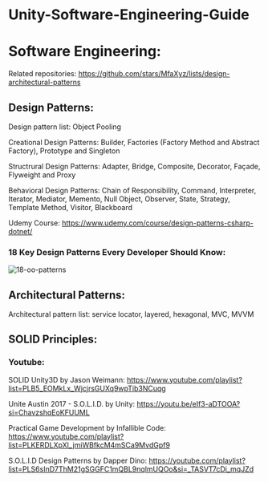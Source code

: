 # Unity-Software-Engineering-Guide

# Software Engineering:
Related repositories: https://github.com/stars/MfaXyz/lists/design-architectural-patterns
## Design Patterns:
Design pattern list: Object Pooling

Creational Design Patterns: Builder, Factories (Factory Method and Abstract Factory), Prototype and Singleton

Structrural Design Patterns: Adapter, Bridge, Composite, Decorator, Façade, Flyweight and Proxy

Behavioral Design Patterns: Chain of Responsibility, Command, Interpreter, Iterator, Mediator, Memento, Null Object, Observer, State, Strategy, Template Method, Visitor, Blackboard

Udemy Course: https://www.udemy.com/course/design-patterns-csharp-dotnet/

### 18 Key Design Patterns Every Developer Should Know:
![18-oo-patterns](https://github.com/MfaXyz/Unity-Booster/assets/76481805/2d97ad67-1ce8-4ef8-aabd-cc0a403b861a)


## Architectural Patterns:
Architectural pattern list: service locator, layered, hexagonal, MVC, MVVM

## SOLID Principles:

### Youtube:

SOLID Unity3D by Jason Weimann: https://www.youtube.com/playlist?list=PLB5_EOMkLx_WjcjrsGUXq9wpTib3NCuqg

Unite Austin 2017 - S.O.L.I.D. by Unity: https://youtu.be/eIf3-aDTOOA?si=ChavzshqEoKFUUML

Practical Game Development by Infallible Code: https://www.youtube.com/playlist?list=PLKERDLXpXl_jmiWBfkcM4mSCa9MvdGpf9

S.O.L.I.D Design Patterns by Dapper Dino: https://youtube.com/playlist?list=PLS6sInD7ThM21gSGGFC1mQBL9nqlmUQOo&si=_TASVT7cDi_mqJZd


